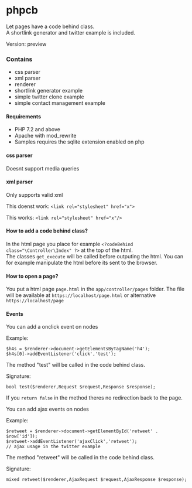 # phpcb

Let pages have a code behind class. <br>
A shortlink generator and twitter example is included.

Version: preview

### Contains

- css parser
- xml parser
- renderer
- shortlink generator example
- simple twitter clone example
- simple contact management example

#### Requirements

- PHP 7.2 and above
- Apache with mod_rewrite
- Samples requires the sqlite extension enabled on php

#### css parser

Doesnt support media queries

#### xml parser

Only supports valid xml

This doenst work:
```<link rel="stylesheet" href="x">```

This works:
```<link rel="stylesheet" href="x"/>```

#### How to add a code behind class?

In the html page you place for example
```<?codeBehind class="\Controller\Index" ?>```
at the top of the html. <br>
The classes ```get_execute``` will be called before outputing the html.
You can for example manipulate the html before its sent to the browser.

#### How to open a page?

You put a html page ```page.html``` in the ```app/controller/pages``` folder.
The file will be available at ```https://localhost/page.html``` or alternative ```https://localhost/page```

#### Events

You can add a onclick event on nodes

Example:
```
$h4s = $renderer->document->getElementsByTagName('h4');
$h4s[0]->addEventListener('click','test');
```

The method "test" will be called in the code behind class.

Signature:<br>
```
bool test($renderer,Request $request,Response $response);
```
If you ```return false``` in the method theres no redirection back to
the page.

You can add ajax events on nodes

Example:
```
$retweet = $renderer->document->getElementById('retweet' . $row['id']);
$retweet->addEventListener('ajaxClick','retweet');
// ajax usage in the twitter example
```

The method "retweet" will be called in the code behind class.

Signature:<br>
```
mixed retweet($renderer,AjaxRequest $request,AjaxResponse $response);
```
